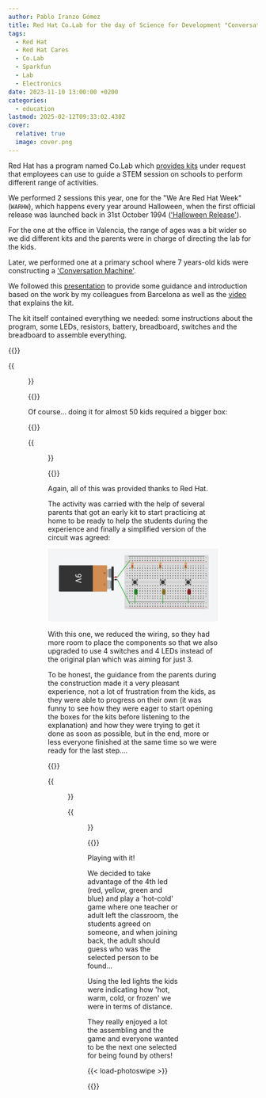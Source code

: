 ```yaml
---
author: Pablo Iranzo Gómez
title: Red Hat Co.Lab for the day of Science for Development "Conversation Machine"
tags:
  - Red Hat
  - Red Hat Cares
  - Co.Lab
  - Sparkfun
  - Lab
  - Electronics
date: 2023-11-10 13:00:00 +0200
categories:
  - education
lastmod: 2025-02-12T09:33:02.430Z
cover:
  relative: true
  image: cover.png
---
```


Red Hat has a program named Co.Lab which [provides kits](https://www.sparkfun.com/search/results?term=co.lab) under request that employees can use to guide a STEM session on schools to perform different range of activities.

We performed 2 sessions this year, one for the "We Are Red Hat Week" (`WARHW`), which happens every year around Halloween, when the first official release was launched back in 31st October 1994 (['Halloween Release'](https://www.redhat.com/en/blog/spooktacular-tale-red-hats-halloween-release)).

For the one at the office in Valencia, the range of ages was a bit wider so we did different kits and the parents were in charge of directing the lab for the kids.

Later, we performed one at a primary school where 7 years-old kids were constructing a ['Conversation Machine'](https://www.sparkfun.com/products/18089).

We followed this [presentation](https://docs.google.com/presentation/d/1-YGDIAoXfy_3mnYdGEpn_GmV_zYsJZM-Yhsf5XGoGuE/) to provide some guidance and introduction based on the work by my colleagues from Barcelona as well as the [video](https://www.youtube.com/watch?v=VVfTXKDm9aE) that explains the kit.

The kit itself contained everything we needed: some instructions about the program, some LEDs, resistors, battery, breadboard, switches and the breadboard to assemble everything.

{{<gallery>}}

{{<figure src="https://i.imgur.com/jjzWhcy.jpg" link="https://i.imgur.com/jjzWhcy.jpg" alt="Kit contents" >}}

{{</gallery>}}

Of course... doing it for almost 50 kids required a bigger box:

{{<gallery>}}

{{<figure src="https://i.imgur.com/ePVCOBn.jpg" link="https://i.imgur.com/ePVCOBn.jpg" alt="Shipping box for the school" >}}

{{</gallery>}}

Again, all of this was provided thanks to Red Hat.

The activity was carried with the help of several parents that got an early kit to start practicing at home to be ready to help the students during the experience and finally a simplified version of the circuit was agreed:

![Simplified circuit](2023-11-13-07-57-51.png)

With this one, we reduced the wiring, so they had more room to place the components so that we also upgraded to use 4 switches and 4 LEDs instead of the original plan which was aiming for just 3.

To be honest, the guidance from the parents during the construction made it a very pleasant experience, not a lot of frustration from the kids, as they were able to progress on their own (it was funny to see how they were eager to start opening the boxes for the kits before listening to the explanation) and how they were trying to get it done as soon as possible, but in the end, more or less everyone finished at the same time so we were ready for the last step....

{{<gallery>}}

{{<figure src="https://i.imgur.com/BYWv0V5.png" link="https://i.imgur.com/BYWv0V5.png" alt="Kids at work #1" >}}

{{<figure src="https://i.imgur.com/omPLqL0.png" link="https://i.imgur.com/omPLqL0.png" alt="Kids at work #2" >}}

{{</gallery>}}

Playing with it!

We decided to take advantage of the 4th led (red, yellow, green and blue) and play a 'hot-cold' game where one teacher or adult left the classroom, the students agreed on someone, and when joining back, the adult should guess who was the selected person to be found...

Using the led lights the kids were indicating how 'hot, warm, cold, or frozen' we were in terms of distance.

They really enjoyed a lot the assembling and the game and everyone wanted to be the next one selected for being found by others!

{{< load-photoswipe >}}

{{<enjoy>}}
